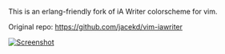 This is an erlang-friendly fork of iA Writer colorscheme for vim.

Original repo: https://github.com/jacekd/vim-iawriter

[![Screenshot](https://github.com/aerosol/vim-iawriter/raw/master/screenshot.png)](https://github.com/aerosol/vim-iawriter/raw/master/screenshot.png)
